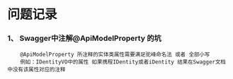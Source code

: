 #  问题记录
### 1、  Swagger中注解@ApiModelProperty 的坑
        @ApiModelProperty 所注释的实体类属性需要满足驼峰命名法 或者 全部小写
        例如：IDentityVO中的属性 如果携程IDentity或者iDentity 结果在Swagger文档中没有该属性对应的注释